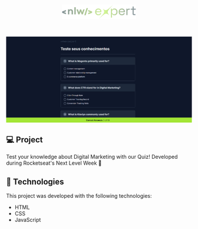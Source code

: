 <p align="center" style="margin-top: 200px">
  <img alt="Logo NLW Expert - Rocketseat" src="/github/logo.png" width="200px" />
</p>

<br>

<p align="center">
  <img alt="Preview do projeto desenvolvido." src="/github/preview.png" width="100%">
</p>

## 💻 Project

Test your knowledge about Digital Marketing with our Quiz!
Developed during Rocketseat's Next Level Week 💜

## 🚀 Technologies

This project was developed with the following technologies:

- HTML
- CSS
- JavaScript

